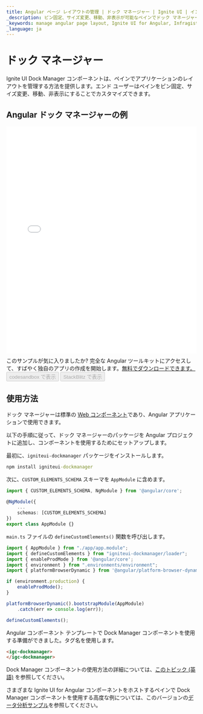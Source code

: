 ```yaml
---
title: Angular ページ レイアウトの管理 | ドック マネージャー | Ignite UI | インフラジスティックス
_description: ピン固定、サイズ変更、移動、非表示が可能なペインでドック マネージャーを使用して Angular アプリケーションのレイアウトをカスタマイズする方法を説明します。
_keywords: manage angular page layout, Ignite UI for Angular, Infragistics, Angular ページ レイアウトの管理, インフラジスティックス
_language: ja
---
```

# ドック マネージャー

Ignite UI Dock Manager コンポーネントは、ペインでアプリケーションのレイアウトを管理する方法を提供します。エンド ユーザーはペインをピン固定、サイズ変更、移動、非表示にすることでカスタマイズできます。

## Angular ドック マネージャーの例

<div class="sample-container loading" style="height: 600px">
    <iframe id="dock-manager-overview-iframe" src='{environment:demosBaseUrl}/layouts/dock-manager-sample' width="100%" height="100%" seamless="" frameborder="0" onload="onXPlatSampleIframeContentLoaded(this);" alt="Angular ドック マネージャーの例"></iframe>
</div>
<p style="margin: 0;padding-top: 0.5rem">このサンプルが気に入りましたか? 完全な Angular ツールキットにアクセスして、すばやく独自のアプリの作成を開始します。<a class="no-external-icon mchNoDecorate trackCTA" target="_blank" href="https://www.infragistics.com/products/ignite-ui-angular/download" data-xd-ga-action="Download" data-xd-ga-label="Ignite UI for Angular">無料でダウンロードできます。</a></p>
<div>
<button data-localize="codesandbox" disabled class="codesandbox-btn" data-iframe-id="dock-manager-overview-iframe" data-demos-base-url="{environment:demosBaseUrl}">codesandbox で表示
    </button>
<button data-localize="stackblitz" disabled class="stackblitz-btn" data-iframe-id="dock-manager-overview-iframe" data-demos-base-url="{environment:demosBaseUrl}">StackBlitz で表示
    </button>
</div>

<div class="divider--half"></div>


## 使用方法
ドック マネージャーは標準の [Web コンポーネント](https://developer.mozilla.org/ja-JP/docs/Web/Web_Components)であり、Angular アプリケーションで使用できます。

以下の手順に従って、ドック マネージャーのパッケージを Angular プロジェクトに追加し、コンポーネントを使用するためにセットアップします。

最初に、`igniteui-dockmanager` パッケージをインストールします。

```cmd
npm install igniteui-dockmanager
```

次に、`CUSTOM_ELEMENTS_SCHEMA` スキーマを `AppModule` に含めます。

```typescript
import { CUSTOM_ELEMENTS_SCHEMA, NgModule } from '@angular/core';

@NgModule({
    ...
    schemas: [CUSTOM_ELEMENTS_SCHEMA]
})
export class AppModule {}
```
`main.ts` ファイルの `defineCustomElements()` 関数を呼び出します。

```typescript
import { AppModule } from "./app/app.module";
import { defineCustomElements } from "igniteui-dockmanager/loader";
import { enableProdMode } from '@angular/core';
import { environment } from ".environments/environment";
import { platformBrowserDynamic } from '@angular/platform-browser-dynamic';

if (environment.production) {
    enableProdMode();
}

platformBrowserDynamic().bootstrapModule(AppModule)
    .catch(err => console.log(err));

defineCustomElements();
```

Angular コンポーネント テンプレートで Dock Manager コンポーネントを使用する準備ができました。タグ名を使用します。

```html
<igc-dockmanager>
</igc-dockmanager>
```

Dock Manager コンポーネントの使用方法の詳細については、[このトピック (英語)](https://www.infragistics.com//products/ignite-ui-web-components/web-components/components/dock-manager.html) を参照してください。

さまざまな Ignite UI for Angular コンポーネントをホストするペインで Dock Manager コンポーネントを使用する高度な例については、このバージョンの[データ分析サンプル](./general/framework-and-features/data-analysis.md#Dock-Manager-のデータ分析)を参照してください。